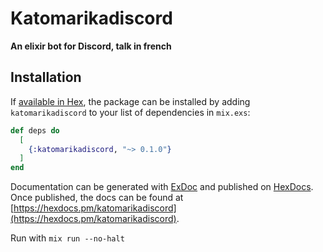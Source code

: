 # Katomarikadiscord

**An elixir bot for Discord, talk in french**

## Installation

If [available in Hex](https://hex.pm/docs/publish), the package can be installed
by adding `katomarikadiscord` to your list of dependencies in `mix.exs`:

```elixir
def deps do
  [
    {:katomarikadiscord, "~> 0.1.0"}
  ]
end
```

Documentation can be generated with [ExDoc](https://github.com/elixir-lang/ex_doc)
and published on [HexDocs](https://hexdocs.pm). Once published, the docs can
be found at [https://hexdocs.pm/katomarikadiscord](https://hexdocs.pm/katomarikadiscord).


Run with ```mix run --no-halt```
